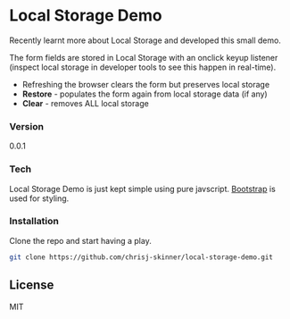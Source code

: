 # Local Storage Demo

Recently learnt more about Local Storage and developed this small demo.

The form fields are stored in Local Storage with an onclick keyup listener (inspect local storage in developer tools to see this happen in real-time).

- Refreshing the browser clears the form but preserves local storage
- <strong>Restore</strong> - populates the form again from local storage data (if any)
- <strong>Clear</strong> - removes ALL local storage

### Version
0.0.1

### Tech

Local Storage Demo is just kept simple using pure javscript. [Bootstrap] is used for styling.

### Installation

Clone the repo and start having a play.

```sh
git clone https://github.com/chrisj-skinner/local-storage-demo.git
```

License
----

MIT

 [Bootstrap]: <http://getbootstrap.com/>